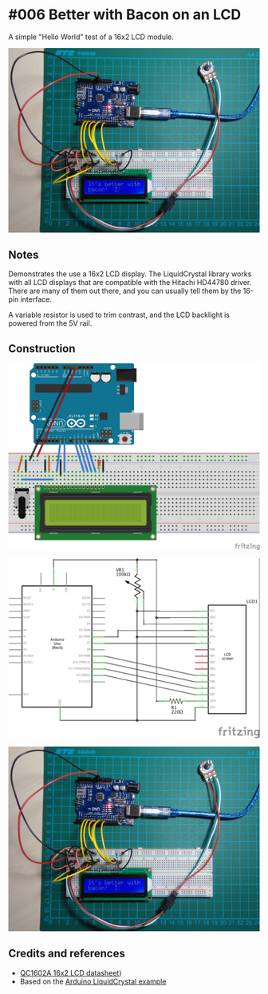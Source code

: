 # #006 Better with Bacon on an LCD

A simple "Hello World" test of a 16x2 LCD module.

![The Build](./assets/BetterWithBacon_build.jpg?raw=true)

## Notes

Demonstrates the use a 16x2 LCD display.  The LiquidCrystal library works with all LCD displays that are compatible with the Hitachi HD44780 driver.
There are many of them out there, and you can usually tell them by the 16-pin interface.

A variable resistor is used to trim contrast, and the LCD backlight is powered from the 5V rail.

## Construction

![The Breadboard](./assets/BetterWithBacon_bb.jpg?raw=true)

![The Schematic](./assets/BetterWithBacon_schematic.jpg?raw=true)

![The Build](./assets/BetterWithBacon_build.jpg?raw=true)

## Credits and references
* [QC1602A 16x2 LCD datasheet](./assets/LCD_QC1602A_datasheet.pdf?raw=true "QC1602A Datasheet"))
* Based on the [Arduino LiquidCrystal example](http://www.arduino.cc/en/Tutorial/LiquidCrystal)

